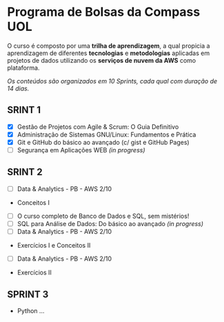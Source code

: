 # Programa de Bolsas da Compass UOL

O curso é composto por uma **trilha de aprendizagem**, a qual propicia a aprendizagem de  diferentes **tecnologias** e **metodologias** aplicadas em projetos de dados utilizando os **serviços de nuvem da AWS** como plataforma. 

*Os conteúdos são organizados em 10 Sprints, cada qual com duração de 14 dias.*

## SRINT 1

- [x] Gestão de Projetos com Agile & Scrum: O Guia Definitivo
- [x] Administração de Sistemas GNU/Linux: Fundamentos e Prática
- [x] Git e GitHub do básico ao avançado (c/ gist e GitHub Pages)
- [ ] Segurança em Aplicações WEB *(in progress)*

## SRINT 2

- [ ] Data & Analytics - PB - AWS 2/10 
* Conceitos I
- [ ] O curso completo de Banco de Dados e SQL, sem mistérios!
- [ ] SQL para Análise de Dados: Do básico ao avançado *(in progress)*
- [ ] Data & Analytics - PB - AWS 2/10 
* Exercícios I e Conceitos II
- [ ] Data & Analytics - PB - AWS 2/10
* Exercícios II

## SPRINT 3 

* Python
...